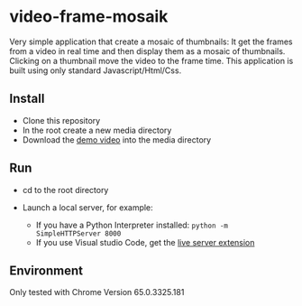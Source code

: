 # video-frame-mosaik
Very simple application that create a mosaic of thumbnails: It get the frames from a video in real time and then display them as a mosaic of thumbnails.
Clicking on a thumbnail move the video to the frame time.
This application is built using only standard Javascript/Html/Css.

## Install

- Clone this repository
- In the root create a new media directory
- Download the [demo video](http://vjs.zencdn.net/v/oceans.mp4) into the media directory 

## Run

- cd to the root directory

- Launch a local server, for example:

  - If you have a Python Interpreter installed:  `python -m SimpleHTTPServer 8000`
  - If you use Visual studio Code, get the [live server extension](https://marketplace.visualstudio.com/items?itemName=ritwickdey.LiveServer)
  
## Environment

Only tested with Chrome Version 65.0.3325.181

